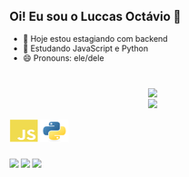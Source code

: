 <div align="left">

## Oi! Eu sou o Luccas Octávio 👋
- 🔭 Hoje estou estagiando com backend
- 🌱 Estudando JavaScript e Python
- 😄 Pronouns: ele/dele

</div>

<br> <!-- Adicione uma quebra de linha -->

<div align="center">
  <a href="https://github.com/luccasdantas/github-readme-stats">
    <img height="150em" src="https://github-readme-stats.vercel.app/api?username=luccasdantas&hide=stars,contribs&show_icons=true&theme=moltack&include_all_commits&line_height=26">
  </a>
  
</div>

<!-- [![Anurag's GitHub stats](https://github-readme-stats.vercel.app/api?username=luccasdantas&hide=stars,contribs&show_icons=true&theme=vue-dark)](https://github.com/luccasdantas/github-readme-stats) / Guardar este tema -->

<div align="center">
  <a href="https://github.com/luccasdantas/github-readme-stats">
    <img src="https://github-readme-stats.vercel.app/api/top-langs/?username=luccasdantas&layout=compact&custom_title=Top%20Languages&langs_count=10&theme=moltack" height="141em">
  </a>
</div>


<div style="display: inline_block"><br>
      <img align="center" alt="Rafa-Js" height="40" width="50" src="https://raw.githubusercontent.com/devicons/devicon/master/icons/javascript/javascript-plain.svg">
      <img align="center" alt="Rafa-Python" height="40" width="50" src="https://raw.githubusercontent.com/devicons/devicon/master/icons/python/python-original.svg">
  </div>

##
<div>
   <a href = "mailto:contato@luccasoctaviod"><img loading="lazy" src="https://img.shields.io/badge/Gmail-D14836?style=for-the-badge&logo=gmail&logoColor=white" target="_blank"></a>
  <a href="https://www.linkedin.com/in/luccasoddantas/"> <img src="https://img.shields.io/badge/LinkedIn-0077B5?style=for-the-badge&logo=linkedin&logoColor=white" target="_blank"></a>
  <a href="https://instagram.com/l_uccasd" target="_blank"><img src="https://img.shields.io/badge/-Instagram-%23E4405F?style=for-the-badge&logo=instagram&logoColor=white" target="_blank"></a>
</div>
